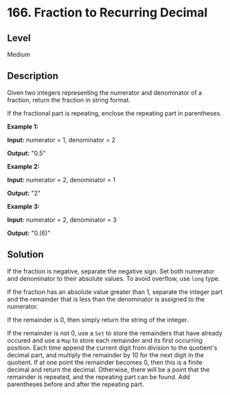 # 166. Fraction to Recurring Decimal
## Level
Medium

## Description
Given two integers representing the numerator and denominator of a fraction, return the fraction in string format.

If the fractional part is repeating, enclose the repeating part in parentheses.

**Example 1:**

**Input:** numerator = 1, denominator = 2

**Output:** "0.5"

**Example 2:**

**Input:** numerator = 2, denominator = 1

**Output:** "2"

**Example 3:**

**Input:** numerator = 2, denominator = 3

**Output:** "0.(6)"

## Solution
If the fraction is negative, separate the negative sign. Set both numerator and denominator to their absolute values. To avoid overflow, use `long` type.

If the fraction has an absolute value greater than 1, separate the integer part and the remainder that is less than the denominator is assigned to the numerator.

If the remainder is 0, then simply return the string of the integer.

If the remainder is not 0, use a `Set` to store the remainders that have already occured and use a `Map` to store each remainder and its first occurring position. Each time append the current digit from division to the quotient's decimal part, and multiply the remainder by 10 for the next digit in the quotient. If at one point the remainder becomes 0, then this is a finite decimal and return the decimal. Otherwise, there will be a point that the remainder is repeated, and the repeating part can be found. Add parentheses before and after the repeating part.
